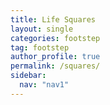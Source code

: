 ```yaml
---
title: Life Squares
layout: single
categories: footstep
tag: footstep
author_profile: true
permalink: /squares/
sidebar:
  nav: "nav1"
---
```


<div class="life-square img_01" title="01 (1988)">
</div>
<div class="life-square img_02" title="02 (1989)">
</div>
<div class="life-square img_03" title="03 (1990)">
</div>
<div class="life-square img_04" title="04 (1991)">
</div>
<div class="life-square img_05" title="05 (1992)">
</div>
<div class="life-square img_06" title="06 (1993)">
</div>
<div class="life-square img_07" title="07 (1994)">
</div>
<div class="life-square img_08" title="08 (1995)">
</div>
<div class="life-square img_09" title="09 (1996)">
</div>
<div class="life-square img_10" title="10 (1997)">
</div>
<div class="life-square img_11" title="11 (1998)">
</div>
<div class="life-square img_12" title="12 (1999)">
</div>
<div class="life-square img_13" title="13 (2000)">
</div>
<div class="life-square img_14" title="14 (2001)">
</div>
<div class="life-square img_15" title="15 (2002)">
</div>
<div class="life-square img_16" title="16 (2003)">
</div>
<div class="life-square img_17" title="17 (2004)">
</div>
<div class="life-square img_18" title="18 (2005)">
</div>
<div class="life-square img_19" title="19 (2006)">
</div>
<div class="life-square img_20" title="20 (2007)">
</div>
<div class="life-square img_21" title="21 (2008)">
</div>
<div class="life-square img_22" title="22 (2009)">
</div>
<div class="life-square img_23" title="23 (2010)">
</div>
<div class="life-square img_24" title="24 (2011)">
</div>
<div class="life-square img_25" title="25 (2012)">
</div>
<div class="life-square img_26" title="26 (2013)">
</div>
<div class="life-square img_27" title="27 (2014)">
</div>
<div class="life-square img_28" title="28 (2015)">
</div>
<div class="life-square img_29" title="29 (2016)">
</div>
<div class="life-square img_30" title="30 (2017)">
</div>
<div class="life-square img_31" title="31 (2018)">
</div>
<div class="life-square img_32" title="32 (2019)">
</div>
<div class="life-square img_33" title="33 (2020)">
</div>
<div class="life-square img_34" title="34 (2021)">
</div>
<div class="life-square img_35" title="35 (2022)">
</div>
<div class="life-square img_36" title="36 (2023)">
</div>
<div class="life-square img_37" title="37 (2024)">
</div>
